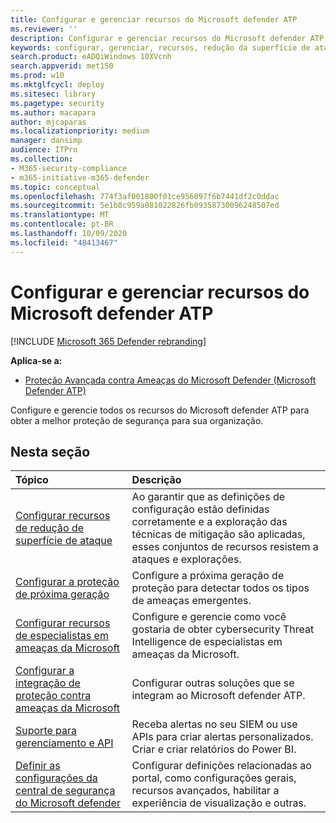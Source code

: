```yaml
---
title: Configurar e gerenciar recursos do Microsoft defender ATP
ms.reviewer: ''
description: Configurar e gerenciar recursos do Microsoft defender ATP, como redução da superfície de ataque, proteção de próxima geração e controles de segurança
keywords: configurar, gerenciar, recursos, redução da superfície de ataque, proteção de próxima geração, controles de segurança, detecção e resposta de ponto de extremidade, investigação e correção automática, controles de segurança, controles
search.product: eADQiWindows 10XVcnh
search.appverid: met150
ms.prod: w10
ms.mktglfcycl: deploy
ms.sitesec: library
ms.pagetype: security
ms.author: macapara
author: mjcaparas
ms.localizationpriority: medium
manager: dansimp
audience: ITPro
ms.collection:
- M365-security-compliance
- m365-initiative-m365-defender
ms.topic: conceptual
ms.openlocfilehash: 774f3af001800f01ce956097f6b7441df2c0ddac
ms.sourcegitcommit: 5e1b8c959a081022826fb09358730096248507ed
ms.translationtype: MT
ms.contentlocale: pt-BR
ms.lasthandoff: 10/09/2020
ms.locfileid: "48413467"
---
```

# <a name="configure-and-manage-microsoft-defender-atp-capabilities"></a>Configurar e gerenciar recursos do Microsoft defender ATP

[!INCLUDE [Microsoft 365 Defender rebranding](../includes/microsoft-defender.md)]

**Aplica-se a:**

- [Proteção Avançada contra Ameaças do Microsoft Defender (Microsoft Defender ATP)](https://go.microsoft.com/fwlink/p/?linkid=2069559)

Configure e gerencie todos os recursos do Microsoft defender ATP para obter a melhor proteção de segurança para sua organização. 


## <a name="in-this-section"></a>Nesta seção 
Tópico | Descrição 
:---|:---
[Configurar recursos de redução de superfície de ataque](https://docs.microsoft.com/windows/security/threat-protection/microsoft-defender-atp/configure-attack-surface-reduction) |  Ao garantir que as definições de configuração estão definidas corretamente e a exploração das técnicas de mitigação são aplicadas, esses conjuntos de recursos resistem a ataques e explorações. 
[Configurar a proteção de próxima geração](https://docs.microsoft.com/windows/security/threat-protection/windows-defender-antivirus/configure-windows-defender-antivirus-features) | Configure a próxima geração de proteção para detectar todos os tipos de ameaças emergentes.
[Configurar recursos de especialistas em ameaças da Microsoft](https://docs.microsoft.com/windows/security/threat-protection/microsoft-defender-atp/configure-microsoft-threat-experts) | Configure e gerencie como você gostaria de obter cybersecurity Threat Intelligence de especialistas em ameaças da Microsoft.
[Configurar a integração de proteção contra ameaças da Microsoft](https://docs.microsoft.com/windows/security/threat-protection/microsoft-defender-atp/threat-protection-integration)| Configurar outras soluções que se integram ao Microsoft defender ATP.
[Suporte para gerenciamento e API](https://docs.microsoft.com/windows/security/threat-protection/microsoft-defender-atp/management-apis)| Receba alertas no seu SIEM ou use APIs para criar alertas personalizados. Criar e criar relatórios do Power BI. 
[Definir as configurações da central de segurança do Microsoft defender](https://docs.microsoft.com/windows/security/threat-protection/microsoft-defender-atp/preferences-setup) |  Configurar definições relacionadas ao portal, como configurações gerais, recursos avançados, habilitar a experiência de visualização e outras.



